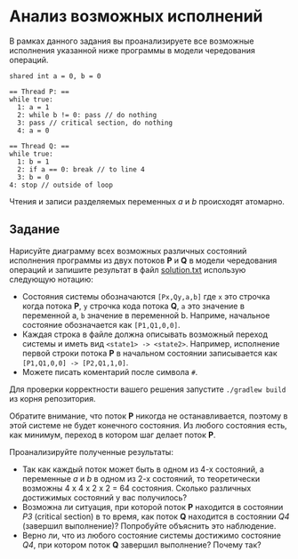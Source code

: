 # Анализ возможных исполнений

В рамках данного задания вы проанализируете все возможные исполнения указанной ниже программы 
в модели чередования операций.

```
shared int a = 0, b = 0

== Thread P: ==
while true:
  1: a = 1
  2: while b != 0: pass // do nothing
  3: pass // critical section, do nothing
  4: a = 0

== Thread Q: ==
while true:
  1: b = 1
  2: if a == 0: break // to line 4
  3: b = 0
4: stop // outside of loop
```

Чтения и записи разделяемых переменных *a* и *b* происходят атомарно.

## Задание

Нарисуйте диаграмму всех возможных различных состояний исполнения программы из двух потоков **P** и **Q** в модели 
чередования операций и запишите результат в файл [solution.txt](solution.txt) использую следующую нотацию:
 * Состояния системы обозначаются `[Px,Qy,a,b]` где `x` это строчка когда потока **P**, `y` строчка кода потока **Q**,
   `a` это значение в переменной a, `b` значение в переменной b. Наприме, начальное состояние обозначается как
   `[P1,Q1,0,0]`. 
 * Каждая строка в файле должна описывать возможный переход системы и иметь вид `<state1> -> <state2>`. Например, 
   исполнение первой строки потока **P** в начальном состоянии записывается как `[P1,Q1,0,0] -> [P2,Q1,1,0]`.
 * Можете писать коментарий после символа `#`.     
 
Для проверки корректности вашего решения запустите `./gradlew build` из корня репозитория. 

Обратите внимание, что поток **P** никогда не останавливается, поэтому в этой системе не будет конечного
состояния. Из любого состояния есть, как минимум, переход в котором шаг делает поток **P**. 

Проанализируйте полученные результаты: 

* Так как каждый поток может быть в одном из 4-х состояний, а переменные *a* и *b* в одном из 2-х состояний, 
  то теоретически возможны 4 x 4 x 2 x 2 = 64 состояния. Сколько различных достижимых состояний у вас получилось?
* Возможна ли ситуация, при которой поток **P** находится в состоянии *P3* (critical section) в то время, как поток 
  **Q** находится в состоянии *Q4* (завершил выполнение)? Попробуйте объяснить это наблюдение.
* Верно ли, что из любого состояние системы достижимо состояние *Q4*, при котором поток **Q** завершил выполнение? 
  Почему так? 